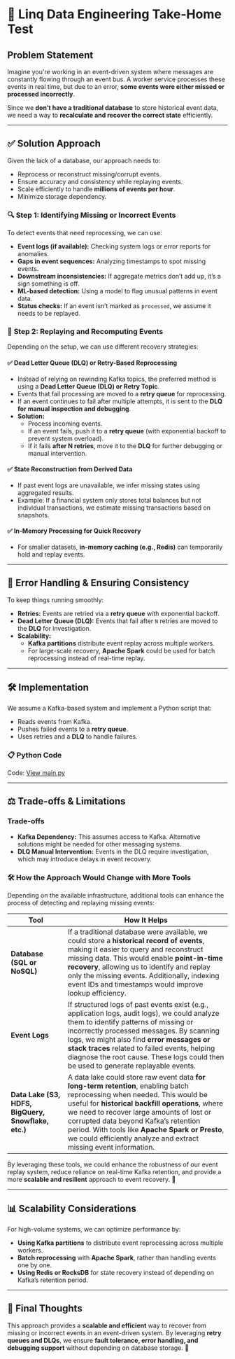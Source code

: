 # 📌 Linq Data Engineering Take-Home Test

## Problem Statement
Imagine you're working in an event-driven system where messages are constantly flowing through an event bus. A worker service processes these events in real time, but due to an error, **some events were either missed or processed incorrectly**.

Since we **don’t have a traditional database** to store historical event data, we need a way to **recalculate and recover the correct state** efficiently.

---

## ✅ Solution Approach
Given the lack of a database, our approach needs to:
- Reprocess or reconstruct missing/corrupt events.
- Ensure accuracy and consistency while replaying events.
- Scale efficiently to handle **millions of events per hour**.
- Minimize storage dependency.

### 🔍 **Step 1: Identifying Missing or Incorrect Events**
To detect events that need reprocessing, we can use:
- **Event logs (if available):** Checking system logs or error reports for anomalies.
- **Gaps in event sequences:** Analyzing timestamps to spot missing events.
- **Downstream inconsistencies:** If aggregate metrics don’t add up, it’s a sign something is off.
- **ML-based detection:** Using a model to flag unusual patterns in event data.
- **Status checks:** If an event isn’t marked as `processed`, we assume it needs to be replayed.

### 🔄 **Step 2: Replaying and Recomputing Events**
Depending on the setup, we can use different recovery strategies:

#### ✅ **Dead Letter Queue (DLQ) or Retry-Based Reprocessing**
- Instead of relying on rewinding Kafka topics, the preferred method is using a **Dead Letter Queue (DLQ) or Retry Topic**.
- Events that fail processing are moved to a **retry queue** for reprocessing.
- If an event continues to fail after multiple attempts, it is sent to the **DLQ for manual inspection and debugging**.
- **Solution:**
  - Process incoming events.
  - If an event fails, push it to a **retry queue** (with exponential backoff to prevent system overload).
  - If it fails **after N retries**, move it to the **DLQ** for further debugging or manual intervention.

#### ✅ **State Reconstruction from Derived Data**
- If past event logs are unavailable, we infer missing states using aggregated results.
- Example: If a financial system only stores total balances but not individual transactions, we estimate missing transactions based on snapshots.

#### ✅ **In-Memory Processing for Quick Recovery**
- For smaller datasets, **in-memory caching (e.g., Redis)** can temporarily hold and replay events.

---

## 🚦 Error Handling & Ensuring Consistency
To keep things running smoothly:
- **Retries:** Events are retried via a **retry queue** with exponential backoff.
- **Dead Letter Queue (DLQ):** Events that fail after `N` retries are moved to the **DLQ** for investigation.
- **Scalability:**
  - **Kafka partitions** distribute event replay across multiple workers.
  - For large-scale recovery, **Apache Spark** could be used for batch reprocessing instead of real-time replay.

---

## 🛠️ **Implementation**
We assume a Kafka-based system and implement a Python script that:
- Reads events from Kafka.
- Pushes failed events to a **retry queue**.
- Uses retries and a **DLQ** to handle failures.

### **📋 Python Code** 
Code: [View main.py](https://github.com/harshita1017/Data-Take-Home-Test-Submission/blob/main/main.py)


---

## ⚖️ **Trade-offs & Limitations**
### **Trade-offs**
- **Kafka Dependency:** This assumes access to Kafka. Alternative solutions might be needed for other messaging systems.
- **DLQ Manual Intervention:** Events in the DLQ require investigation, which may introduce delays in event recovery.

### 🛠️ How the Approach Would Change with More Tools  
Depending on the available infrastructure, additional tools can enhance the process of detecting and replaying missing events:

| **Tool**  | **How It Helps** |
|----------|---------------------------|
| **Database (SQL or NoSQL)** | If a traditional database were available, we could store a **historical record of events**, making it easier to query and reconstruct missing data. This would enable **point-in-time recovery**, allowing us to identify and replay only the missing events. Additionally, indexing event IDs and timestamps would improve lookup efficiency. |
| **Event Logs** | If structured logs of past events exist (e.g., application logs, audit logs), we could analyze them to identify patterns of missing or incorrectly processed messages. By scanning logs, we might also find **error messages or stack traces** related to failed events, helping diagnose the root cause. These logs could then be used to generate replayable events. |
| **Data Lake (S3, HDFS, BigQuery, Snowflake, etc.)** | A data lake could store raw event data **for long-term retention**, enabling batch reprocessing when needed. This would be useful for **historical backfill operations**, where we need to recover large amounts of lost or corrupted data beyond Kafka’s retention period. With tools like **Apache Spark or Presto**, we could efficiently analyze and extract missing event information. |

By leveraging these tools, we could enhance the robustness of our event replay system, reduce reliance on real-time Kafka retention, and provide a more **scalable and resilient** approach to event recovery. 🚀  

---

## 📊 **Scalability Considerations**
For high-volume systems, we can optimize performance by:
- **Using Kafka partitions** to distribute event reprocessing across multiple workers.
- **Batch reprocessing** with **Apache Spark**, rather than handling events one by one.
- **Using Redis or RocksDB** for state recovery instead of depending on Kafka’s retention period.

---

## 🎯 **Final Thoughts**
This approach provides a **scalable and efficient** way to recover from missing or incorrect events in an event-driven system. By leveraging **retry queues and DLQs**, we ensure **fault tolerance, error handling, and debugging support** without depending on database storage. 🚀

